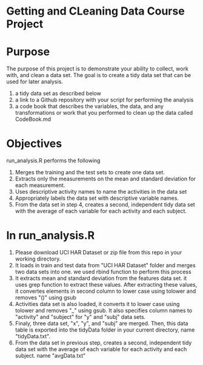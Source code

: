 # Getting and CLeaning Data Course Project

# Purpose
The purpose of this project is to demonstrate your ability to collect, work with, and clean a data set. The goal is to create a tidy data set that can be used for later analysis.

1) a tidy data set as described below
2) a link to a Github repository with your script for performing the analysis
3) a code book that describes the variables, the data, and any transformations or work that you performed to clean up the data called CodeBook.md

# Objectives
run_analysis.R performs the following
1. Merges the training and the test sets to create one data set.
2. Extracts only the measurements on the mean and standard deviation for each           measurement.
3. Uses descriptive activity names to name the activities in the data set
4. Appropriately labels the data set with descriptive variable names.
5. From the data set in step 4, creates a second, independent tidy data set with the    average of each variable for each activity and each subject.

# In run_analysis.R
1. Please download UCI HAR Dataset or zip file from this repo in your working           directory.
2. It loads in train and test data from "UCI HAR Dataset" folder and merges two data    sets into one. we used rbind function to perform this process
3. It extracts mean and standard deviation from the features data set. it uses grep     function to extract these values. After extracting these values, it convertes        elements in second column to lower case using tolower and removes "()" using gsub
4. Activities data set is also loaded, it converts it to lower case using tolower       and removes "_" using gsub. It also specifies column names to "activity" and         "subject" for "y" and "subj" data sets.
5. Finaly, three data set, "x", "y", and "subj" are merged. Then, this data table is    exported into the tidyData folder in your current directory, name "tidyData.txt".
6. From the data set in previous step, creates a second, independent tidy data set      with the average of each variable for each activity and each subject. name           "avgData.txt"


